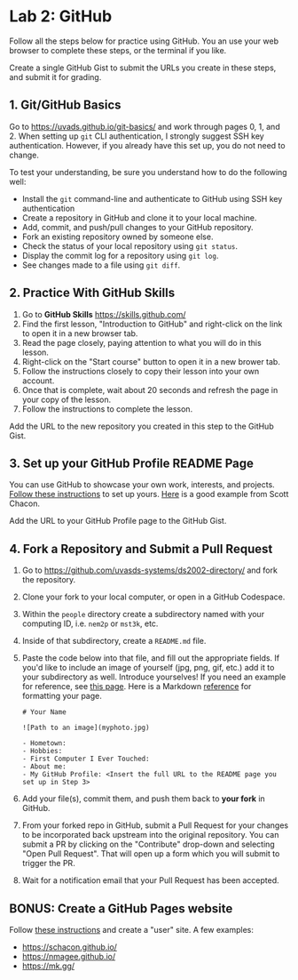 # Lab 2: GitHub

Follow all the steps below for practice using GitHub. You an use your web browser to complete these steps, or the terminal if you like.

Create a single GitHub Gist to submit the URLs you create in these steps, and submit it for grading.

## 1. Git/GitHub Basics

Go to https://uvads.github.io/git-basics/ and work through pages 0, 1, and 2. When setting up `git` CLI authentication, I strongly suggest SSH key authentication. However, if you already have this set up, you do not need to change.

To test your understanding, be sure you understand how to do the following well:

- Install the `git` command-line and authenticate to GitHub using SSH key authentication
- Create a repository in GitHub and clone it to your local machine.
- Add, commit, and push/pull changes to your GitHub repository.
- Fork an existing repository owned by someone else.
- Check the status of your local repository using `git status`.
- Display the commit log for a repository using `git log`.
- See changes made to a file using `git diff`.

## 2. Practice With GitHub Skills

1. Go to **GitHub Skills** https://skills.github.com/
2. Find the first lesson, "Introduction to GitHub" and right-click on the link to open it in a new browser tab.
3. Read the page closely, paying attention to what you will do in this lesson.
4. Right-click on the "Start course" button to open it in a new brower tab.
5. Follow the instructions closely to copy their lesson into your own account.
6. Once that is complete, wait about 20 seconds and refresh the page in your copy of the lesson.
7. Follow the instructions to complete the lesson.

Add the URL to the new repository you created in this step to the GitHub Gist.

## 3. Set up your GitHub Profile README Page

You can use GitHub to showcase your own work, interests, and projects. [Follow these instructions](https://docs.github.com/en/get-started/start-your-journey/setting-up-your-profile#adding-a-profile-readme) to set up yours. [Here](https://github.com/schacon/) is a good example from Scott Chacon.

Add the URL to your GitHub Profile page to the GitHub Gist.

## 4. Fork a Repository and Submit a Pull Request

1. Go to https://github.com/uvasds-systems/ds2002-directory/ and fork the repository.
2. Clone your fork to your local computer, or open in a GitHub Codespace.
3. Within the `people` directory create a subdirectory named with your computing ID, i.e. `nem2p` or `mst3k`, etc.
4. Inside of that subdirectory, create a `README.md` file.
5. Paste the code below into that file, and fill out the appropriate fields. If you'd like to include an image of yourself (jpg, png, gif, etc.) add it to your subdirectory as well. Introduce yourselves! If you need an example for reference, see [this page](../people/nem2p/README.md). Here is a Markdown [reference](https://docs.github.com/en/get-started/writing-on-github/getting-started-with-writing-and-formatting-on-github/basic-writing-and-formatting-syntax) for formatting your page.

    ```
    # Your Name
    
    ![Path to an image](myphoto.jpg)

    - Hometown: 
    - Hobbies: 
    - First Computer I Ever Touched: 
    - About me:
    - My GitHub Profile: <Insert the full URL to the README page you set up in Step 3>
    ```
    
6. Add your file(s), commit them, and push them back to **your fork** in GitHub.
7. From your forked repo in GitHub, submit a Pull Request for your changes to be incorporated back upstream into the original repository. You can submit a PR by clicking on the "Contribute" drop-down and selecting "Open Pull Request". That will open up a form which you will submit to trigger the PR.
8. Wait for a notification email that your Pull Request has been accepted.

## BONUS: Create a GitHub Pages website

Follow [these instructions](https://pages.github.com/) and create a "user" site. A few examples:

- https://schacon.github.io/
- https://nmagee.github.io/
- https://mk.gg/

